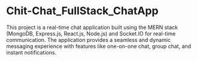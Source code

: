 # Chit-Chat_FullStack_ChatApp
 This project is a real-time chat application built using the MERN stack (MongoDB, Express.js, React.js, Node.js) and Socket.IO for real-time communication. The application provides a seamless and dynamic messaging experience with features like one-on-one chat, group chat, and instant notifications.
